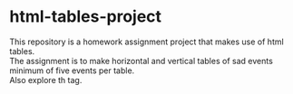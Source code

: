 # html-tables-project

This repository is a homework assignment project that makes use of html tables.  
The assignment is to make horizontal and vertical tables of sad events minimum of five events per table.  
Also explore th tag.